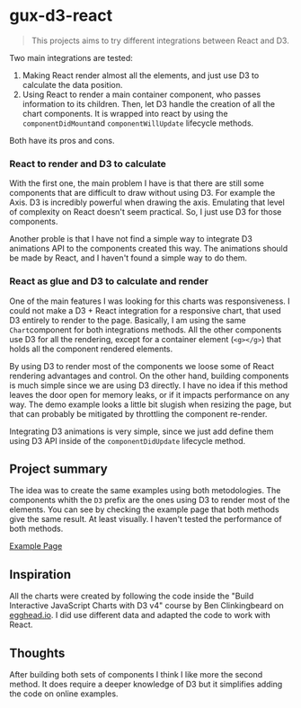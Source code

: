 # gux-d3-react
> This projects aims to try different integrations between React and D3.

Two main integrations are tested:

1. Making React render almost all the elements, and just use D3 to calculate the data position.
2. Using React to render a main container component, who passes information to its children. Then, let D3 handle the creation of all the chart components. It is wrapped into react by using the `componentDidMount`and `componentWillUpdate` lifecycle methods.

Both have its pros and cons.

### React to render and D3 to calculate

With the first one, the main problem I have is that there are still some components that are difficult to draw without using D3. For example the Axis. D3 is incredibly powerful when drawing the axis. Emulating that level of complexity on React doesn't seem practical. So, I just use D3 for those components.

Another proble is that I have not find a simple way to integrate D3 animations API to the components created this way. The animations should be made by React, and I haven't found a simple way to do them.

### React as glue and D3 to calculate and render

One of the main features I was looking for this charts was responsiveness. I could not make a D3 + React integration for a responsive chart, that used D3 entirely to render to the page. Basically, I am using the same `Chart`component for both integrations methods. All the other components use D3 for all the rendering, except for a container element (`<g></g>`) that holds all the component rendered elements.

By using D3 to render most of the components we loose some of React rendering advantages and control. On the other hand, building components is much simple since we are using D3 directly. I have no idea if this method leaves the door open for memory leaks, or if it impacts performance on any way. The demo example looks a little bit slugish when resizing the page, but that can probably be mitigated by throttling the component re-render.

Integrating D3 animations is very simple, since we just add define them using D3 API inside of the `componentDidUpdate` lifecycle method.

## Project summary

The idea was to create the same examples using both metodologies. The components whith the `D3` prefix are the ones using D3 to render most of the elements. You can see by checking the example page that both methods give the same result. At least visually. I haven't tested the performance of both methods.

[Example Page](https://guzmonne.github.io/gux-d3-react/)

## Inspiration

All the charts were created by following the code inside the "Build Interactive JavaScript Charts with D3 v4" course by Ben Clinkingbeard on [egghead.io](https://egghead.io/). I did use different data and adapted the code to work with React.

## Thoughts

After building both sets of components I think I like more the second method. It does require a deeper knowledge of D3 but it simplifies adding the code on online examples.
